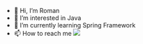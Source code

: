 - 👋 Hi, I’m Roman
- 👀 I’m interested in Java
- 🌱 I’m currently learning Spring Framework
- 📫 How to reach me <img src="{(https://www.linkedin.com/in/roman-hanmamedov-a6751917b)}" />
